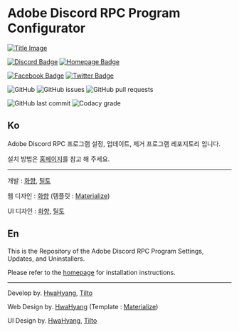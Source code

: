 # Adobe Discord RPC Program Configurator

[![Title Image](https://adobe-discord-rpc.github.io/Adobe-Discord-RPC-Image/images/cover.png)](https://github.com/Adobe-Discord-RPC)

[![Discord Badge](https://img.shields.io/badge/Join-DIscord-7289DA?style=for-the-badge)](https://discord.gg/7MBYbERafX) [![Homepage Badge](https://img.shields.io/badge/Homepage-Click-7289DA?style=for-the-badge)](https://adobe.discordrpc.org)

[![Facebook Badge](https://img.shields.io/badge/Follow-Facebook-4267B2?style=for-the-badge)](https://www.facebook.com/adobediscordrpc) [![Twitter Badge](https://img.shields.io/badge/Follow-Twitter-1DA1F2?style=for-the-badge)](https://twitter.com/adobediscordrpc)

![GitHub](https://img.shields.io/github/license/Adobe-Discord-RPC/Program-Configurator?style=for-the-badge) ![GitHub issues](https://img.shields.io/github/issues/Adobe-Discord-RPC/Program-Configurator?style=for-the-badge) ![GitHub pull requests](https://img.shields.io/github/issues-pr-raw/Adobe-Discord-RPC/Program-Configurator?style=for-the-badge)

![GitHub last commit](https://img.shields.io/github/last-commit/Adobe-Discord-RPC/Program-Configurator?style=for-the-badge) ![Codacy grade](https://img.shields.io/codacy/grade/542b90c8ed7b448e83bfc96af519d5ed?style=for-the-badge)

## Ko

Adobe Discord RPC 프로그램 설정, 업데이트, 제거 프로그램 레포지토리 입니다.

설치 방법은 [홈페이지](https://adobe.discordrpc.org)를 참고 해 주세요.

---

개발 : [화향](https://hwahyang.space), [틸토](https://tilto.kro.kr)

웹 디자인 : [화향](https://hwahyang.space) (템플릿 : [Materialize](https://materializecss.com/))

UI 디자인 : [화향](https://hwahyang.space), [틸토](https://tilto.kro.kr)

## En

This is the Repository of the Adobe Discord RPC Program Settings, Updates, and Uninstallers.

Please refer to the [homepage](https://adobe.discordrpc.org) for installation instructions.

---

Develop by. [HwaHyang](https://hwahyang.space), [Tilto](https://tilto.kro.kr)

Web Design by. [HwaHyang](https://hwahyang.space) (Template : [Materialize](https://materializecss.com/))

UI Design by. [HwaHyang](https://hwahyang.space), [Tilto](https://tilto.kro.kr)
